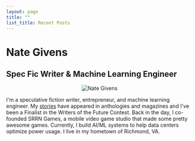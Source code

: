 ```yaml
---
layout: page
title: ""
list_title: Recent Posts
---
```


# Nate Givens
## Spec Fic Writer & Machine Learning Engineer

<div style="text-align: center;">
  <img src="../assets/imgs/profile/nate_winter_2024.jpg" alt="Nate Givens" />
</div>

I'm a speculative fiction writer, entrepreneur, and machine learning engineer. My [stories](stories) have appeared in anthologies and magazines and I've been a Finalist in the Writers of the Future Contest. Back in the day, I co-founded SRRN Games, a mobile video game studio that made some pretty awesome games. Currently, I build AI/ML systems to help data centers optimize power usage. I live in my hometown of Richmond, VA. 